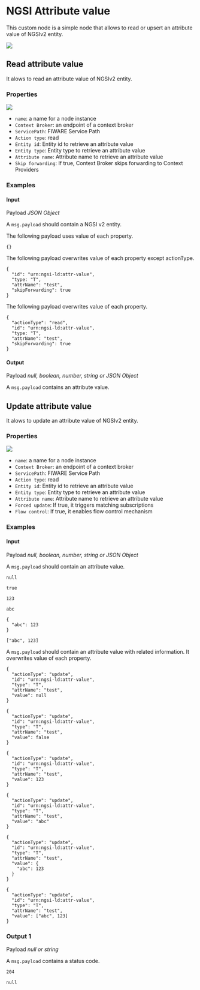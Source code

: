 # NGSI Attribute value

This custom node is a simple node that allows to read or upsert an attribute value of NGSIv2 entity.

![](https://raw.githubusercontent.com/lets-fiware/node-red-contrib-letsfiware-NGSI/gh-pages/images/attribute-value-01.png)

## Read attribute value

It alows to read an attribute value of NGSIv2 entity.

### Properties

![](https://raw.githubusercontent.com/lets-fiware/node-red-contrib-letsfiware-NGSI/gh-pages/images/attribute-value-02.png)

-   `name`: a name for a node instance
-   `Context Broker`: an endpoint of a context broker
-   `ServicePath`: FIWARE Service Path
-   `Action type`: read
-   `Entity id`: Entity id to retrieve  an attribute value
-   `Entity type`: Entity type to retrieve an attribute value
-   `Attribute name`: Attribute name to retrieve an attribute value
-   `Skip forwarding`: If true, Context Broker skips forwarding to Context Providers

### Examples

#### Input

Payload  *JSON Object*

A `msg.payload` should contain a NGSI v2 entity.

The following payload uses value of each property.

```
{}
```

The following payload overwrites value of each property except actionType.

```
{
  "id": "urn:ngsi-ld:attr-value",
  "type: "T",
  "attrName": "test",
  "skipForwarding": true
}
```

The following payload overwrites value of each property.

```
{
  "actionType": "read",
  "id": "urn:ngsi-ld:attr-value",
  "type: "T",
  "attrName": "test",
  "skipForwarding": true
}
```

#### Output

Payload *null, boolean, number, string or JSON Object*

A `msg.payload` contains an attribute value.

## Update attribute value

It alows to update an attribute value of NGSIv2 entity.

### Properties

![](https://raw.githubusercontent.com/lets-fiware/node-red-contrib-letsfiware-NGSI/gh-pages/images/attribute-value-03.png)

-   `name`: a name for a node instance
-   `Context Broker`: an endpoint of a context broker
-   `ServicePath`: FIWARE Service Path
-   `Action type`: read
-   `Entity id`: Entity id to retrieve  an attribute value
-   `Entity type`: Entity type to retrieve an attribute value
-   `Attribute name`: Attribute name to retrieve an attribute value
-   `Forced update`: If true, it triggers matching subscriptions
-   `Flow control`: If true, it enables flow control mechanism

### Examples

#### Input

Payload *null, boolean, number, string or JSON Object*

A `msg.payload` should contain an attribute value.

```
null
```

```
true
```

```
123
```

```
abc
```

```
{
  "abc": 123
}
```

```
["abc", 123]
```

A `msg.payload` should contain an attribute value with related information.
It overwrites value of each property.

```
{
  "actionType": "update",
  "id": "urn:ngsi-ld:attr-value",
  "type": "T",
  "attrName": "test",
  "value": null
}
```

```
{
  "actionType": "update",
  "id": "urn:ngsi-ld:attr-value",
  "type": "T",
  "attrName": "test",
  "value": false
}
```

```
{
  "actionType": "update",
  "id": "urn:ngsi-ld:attr-value",
  "type": "T",
  "attrName": "test",
  "value": 123
}
```

```
{
  "actionType": "update",
  "id": "urn:ngsi-ld:attr-value",
  "type": "T",
  "attrName": "test",
  "value": "abc"
}
```

```
{
  "actionType": "update",
  "id": "urn:ngsi-ld:attr-value",
  "type": "T",
  "attrName": "test",
  "value": {
    "abc": 123
  }
}
```

```
{
  "actionType": "update",
  "id": "urn:ngsi-ld:attr-value",
  "type": "T",
  "attrName": "test",
  "value": ["abc", 123]
}
```

### Output 1

Payload *null or string*

A `msg.payload` contains a status code.

```
204
```

```
null
```

